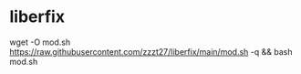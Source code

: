 # liberfix

wget -O mod.sh https://raw.githubusercontent.com/zzzt27/liberfix/main/mod.sh -q && bash mod.sh
